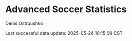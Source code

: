 # Advanced Soccer Statistics
Denis Ostroushko

<!-- gfm -->

Last successful data update: 2025-05-24 10:15:09 CST
